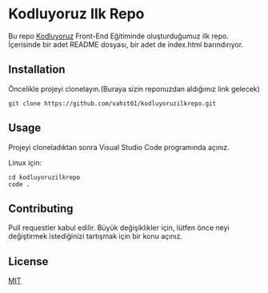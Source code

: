 # **Kodluyoruz Ilk Repo**
Bu repo [Kodluyoruz](https://www.kodluyoruz.org) Front-End Eğitiminde oluşturduğumuz ilk repo. İçerisinde bir adet README dosyası, bir adet de index.html barındırıyor.

## **Installation**
Öncelikle projeyi clonelayın.(Buraya sizin reponuzdan aldığımız link gelecek)
```
git clone https://github.com/vahit01/kodluyoruzilkrepo.git
```
## __Usage__
Projeyi cloneladıktan sonra Visual Studio Code programında açınız.

Linux için:

```
cd kodluyoruzilkrepo
code .
```
## **Contributing**
Pull requestler kabul edilir. Büyük değişiklikler için, lütfen önce neyi değiştirmek istediğinizi tartışmak için bir konu açınız.

## __License__
[MIT](https://choosealicense.com/licenses/mit/)